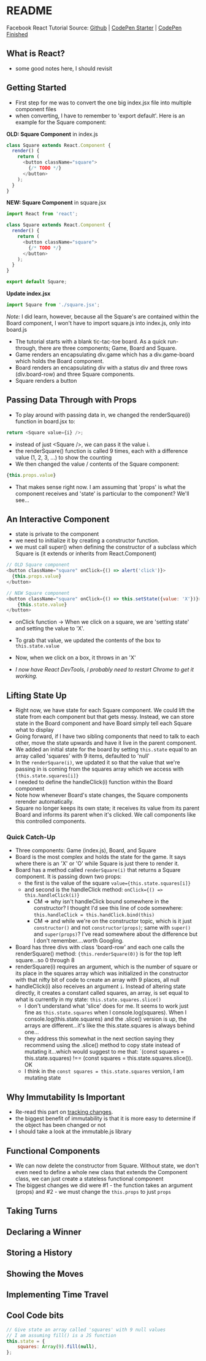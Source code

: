 # README

Facebook React Tutorial 
Source: [Github](https://facebook.github.io/react/tutorial/tutorial.html) | 
[CodePen Starter](https://codepen.io/ericnakagawa/pen/vXpjwZ?editors=0010) | 
[CodePen Finished](https://s.codepen.io/ericnakagawa/debug/ALxakj)

## What is React?

- some good notes here, I should revisit

## Getting Started

- First step for me was to convert the one big index.jsx file into multiple component
files
- when converting, I have to remember to 'export default'.  Here is an example for
the Square component:

**OLD: Square Component** in index.js
```javascript
class Square extends React.Component {
  render() {
    return (
      <button className="square">
        {/* TODO */}
      </button>
    );
  }
}
```

**NEW: Square Component** in square.jsx
```javascript
import React from 'react';

class Square extends React.Component {
  render() {
    return (
      <button className="square">
        {/* TODO */}
      </button>
    );
  }
}

export default Square;
```
**Update index.jsx**
```javascript
import Square from './square.jsx';
```
*Note:* I did learn, however, because all the Square's are contained within the Board
component, I won't have to import square.js into index.js, only into board.js

- The tutorial starts with a blank tic-tac-toe board.  As a quick run-through, 
there are three components; Game, Board and Square.
- Game renders an encapsulating div.game which has a div.game-board which holds
the Board component.
- Board renders an encapsulating div with a status div and three rows (div.board-row) and
three Square components.
- Square renders a button

## Passing Data Through with Props

- To play around with passing data in, we changed the renderSquare(i) function in board.jsx
to: 
```javascript
return <Square value={i} />;
```
  - instead of just &lt;Square /&gt;, we can pass it the value i.
  - the renderSquare() function is called 9 times, each with a difference value (1, 2, 3, ...)
  to show the counting
- We then changed the value / contents of the Square component:
```javascript
{this.props.value}
```
- That makes sense right now.  I am assuming that 'props' is what the component receives and 
'state' is particular to the component?  We'll see...

## An Interactive Component

- state is private to the component
- we need to initialize it by creating a constructor function.
- we must call super() when defining the constructor of a subclass which Square is (it extends 
or inherits from React.Component)
```javascript
// OLD Square component
<button className="square" onClick={() => alert('click')}>
  {this.props.value}
</button>

// NEW Square component
<button className="square" onClick={() => this.setState({value: 'X'})}>
    {this.state.value}
</button>
```
- onClick function -> When we click on a square, we are 'setting state' and setting 
the value to 'X'.
- To grab that value, we updated the contents of the box to `this.state.value`
- Now, when we click on a box, it throws in an 'X'

- *I now have React DevTools, I probably need to restart Chrome to get it working.*


## Lifting State Up

- Right now, we have state for each Square component.  We could lift the state from each
component but that gets messy.  Instead, we can store state in the Board component and
have Board simply tell each Square what to display
- Going forward, if I have two sibling components that need to talk to each other, move 
the state upwards and have it live in the parent component.
- We added an initial state for the board by setting `this.state` equal to an array called
'squares' with 9 items, defaulted to 'null'
- In the `renderSquare(i)`, we updated it so that the value that we're passing in is coming
from the squares array which we access with `{this.state.squares[i]}`
- I needed to define the handleClick(i) function within the Board component
- Note how whenever Board's state changes, the Square components rerender automatically.
- Square no longer keeps its own state; it receives its value from its parent Board and 
informs its parent when it's clicked. We call components like this controlled components.

### Quick Catch-Up
- Three components: Game (index.js), Board, and Square
- Board is the most complex and holds the state for the game.  It says where there is an 'X' or 'O' 
while Square is just there to render it.
- Board has a method called `renderSquare(i)` that returns a Square component.  It is passing down
two props:
  - the first is the value of the square `value={this.state.squares[i]}`
  - and second is the handleClick method: `onClick={() => this.handleClick(i)}`
    - CM => why isn't handleClick bound somewhere in the constructor?  I thought I'd see this line
    of code somewhere: `this.handleClick = this.handClick.bind(this)`
    - CM => and while we're on the constructor topic, which is it just `constructor()` and not
    `constructor(props)`; same with `super()` and `super(props)`?  I've read somewhere about the 
    difference but I don't remember....worth Googling.
- Board has three divs with class 'board-row' and each one calls the renderSquare() method: 
`{this.renderSquare(0)}` is for the top left square...so 0 through 8
- renderSquare(i) requires an argument, which is the number of square or its place in the squares
array which was initialized in the constructor with that nifty bit of code to create an array with
9 places, all null
- handleClick(i) also receives an argument `i`.  Instead of altering state directly, it creates a
constant called squares, an array, is set equal to what is currently in my state: 
`this.state.squares.slice()`
  - I don't understand what 'slice' does for me.  It seems to work just fine as `this.state.squares`
  when I console.log(squares).  When I console.log(this.state.squares) and the .slice() version is up, 
  the arrays are different...it's like the this.state.squares is always behind one...
  - they address this somewhat in the next section saying they recommend using the .slice() method
  to copy state instead of mutating it...which would suggest to me that:
  `(const squares = this.state.squares) !== (const squares = this.state.squares.slice()).  OK
  - I think in the `const squares = this.state.squares` version, I am mutating state

## Why Immutability Is Important
- Re-read this part on [tracking changes](https://facebook.github.io/react/tutorial/tutorial.html#tracking-changes).
- the biggest benefit of immutability is that it is more easy to determine if the object has been
changed or not
- I should take a look at the immutable.js library

## Functional Components
- We can now delete the constructor from Square.  Without state, we don't even need to define a whole 
new class that extends the Component class, we can just create a stateless functional component
- The biggest changes we did were #1 - the function takes an argument (props) and #2 - we must change
the `this.props` to just `props`

## Taking Turns

## Declaring a Winner

## Storing a History

## Showing the Moves

## Implementing Time Travel


























## Cool Code bits
```javascript
// Give state an array called 'squares' with 9 null values
// I am assuming fill() is a JS function
this.state = {
	squares: Array(9).fill(null),
};
```
